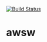 [![Build Status](https://travis-ci.org/ManabuSeki/awsw.svg?branch=master)](https://travis-ci.org/ManabuSeki/awsw)

# awsw
